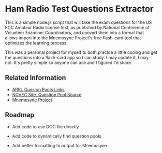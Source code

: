 
# Ham Radio Test Questions Extractor

This is a simple node.js script that will take the exam questions for the US FCC Amateur Radio license test, as published by National Conference of Volunteer Examiner Coordinators, and convert them into a format that allows import into the Mnemosyne Project's free flash-card tool that optimizes the learning process.

This was a personal project for myself to both practce a little coding and get the questions into a flash-card app so I can study. I may update it, I may not. It's pretty simple so anyone can use and I figured I'd share.




## Related Information

 - [ARRL Quesion Pools Links](http://www.arrl.org/question-pools)
 - [NCVEC Site, Question Pool Source](http://www.ncvec.org/)
 - [Mnemosyne Project](https://mnemosyne-proj.org/)
 
## Roadmap

- Add code to use DOC file directly

- Add code to dynamically find question pools

- Add better formatting to output for Mnemosyne

